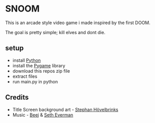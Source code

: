 # SNOOM

This is an arcade style video game i made inspired by the first DOOM.

The goal is pretty simple; kill elves and dont die.

## setup
- install [Python](https://www.python.org/downloads/)
- install the [Pygame](https://www.pygame.org/wiki/GettingStarted) library
- download this repos zip file
- extract files
- run main.py in python

## Credits
- Title Screen background art - [Stephan Hövelbrinks](https://twitter.com/talecrafter)
- Music - [Beej](https://youtu.be/_QERbepXCsw?si=aV8TXRfu5N4w-M3j) & [Seth Everman](https://youtu.be/WmWxsyIXcDs?si=2M3IWrXqwj9lh7Ip)

